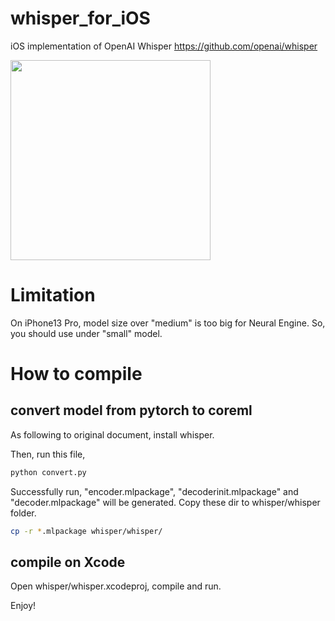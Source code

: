# whisper_for_iOS
iOS implementation of
OpenAI Whisper
https://github.com/openai/whisper

<img src="https://user-images.githubusercontent.com/4783887/192198650-f8d8b2cc-7c96-4a12-a070-198526e2b0ea.png" width="320">

# Limitation 
On iPhone13 Pro, model size over "medium" is too big for Neural Engine. So, you should use under "small" model.

# How to compile
## convert model from pytorch to coreml
As following to original document, install whisper.

Then, run this file,
``` bash
python convert.py
```

Successfully run, "encoder.mlpackage", "decoderinit.mlpackage" and "decoder.mlpackage" will be generated.
Copy these dir to whisper/whisper folder.
``` bash
cp -r *.mlpackage whisper/whisper/
```

## compile on Xcode
Open whisper/whisper.xcodeproj, compile and run.

Enjoy!
